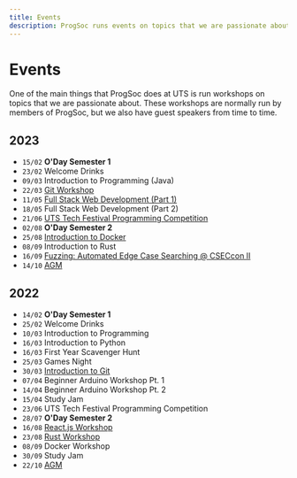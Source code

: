 ```yaml
---
title: Events
description: ProgSoc runs events on topics that we are passionate about. These workshops are normally run by members of ProgSoc, but we also have guest speakers from time to time.
---
```


# Events

One of the main things that ProgSoc does at UTS is run workshops on topics that we are passionate about. These workshops are normally run by members of ProgSoc, but we also have guest speakers from time to time.

## 2023

- `15/02` **O'Day Semester 1**
- `23/02` Welcome Drinks
- `09/03` Introduction to Programming (Java)
- `22/03` [Git Workshop](./2023/git-workshop.md)
- `11/05` [Full Stack Web Development (Part 1)](./2023/full-stack-web-development.md)
- `18/05` Full Stack Web Development (Part 2)
- `21/06` [UTS Tech Festival Programming Competition](./2023/programming-competition.md)
- `02/08` **O'Day Semester 2**
- `25/08` [Introduction to Docker](./2023/docker-workshop.md)
- `08/09` Introduction to Rust
- `16/09` [Fuzzing: Automated Edge Case Searching @ CSECcon II](./2023/fuzz.md)
- `14/10` [AGM](./2023/agm.md)

## 2022

- `14/02` **O'Day Semester 1**
- `25/02` Welcome Drinks
- `10/03` Introduction to Programming
- `16/03` Introduction to Python
- `16/03` First Year Scavenger Hunt
- `25/03` Games Night
- `30/03` [Introduction to Git](./2022/git.md)
- `07/04` Beginner Arduino Workshop Pt. 1
- `14/04` Beginner Arduino Workshop Pt. 2
- `15/04` Study Jam
- `23/06` UTS Tech Festival Programming Competition
- `28/07` **O'Day Semester 2**
- `16/08` [React.js Workshop](./2022/react.md)
- `23/08` [Rust Workshop](./2022/rust.md)
- `08/09` Docker Workshop
- `30/09` Study Jam
- `22/10` [AGM](./2022/agm.md)
